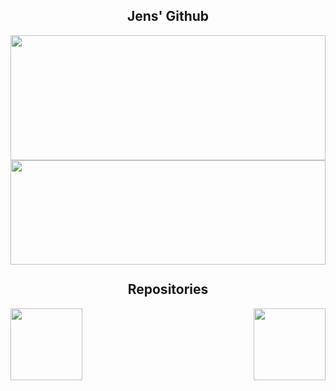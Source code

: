 <h2 align="center">Jens' Github</h2>

<a href="https://github.com/JensdeVlaming"> <img width="100%" height="200" src="https://github-readme-stats.vercel.app/api?username=jensdevlaming&count_private=true&show_icons=true&theme=dark"></a>
<a href="https://github.com/jensdevlaming"> <img width="100%" height="167" align="left" src="https://github-readme-stats.vercel.app/api/top-langs/?username=jensdevlaming&theme=dark&layout=compact"></a>

<br><br>
<br><br>
<br><br>
<br><br>
<hr>

<h2 align="center">Repositories</h2>

<p width="100%" align="center">
  
  <a align="center" href="https://github.com/JensdeVlaming/Project-WhatsApp" title="Project-WhatsApp">
    <img align="left" height="115" src="https://github-readme-stats.vercel.app/api/pin/?username=JensdeVlaming&repo=Project-WhatsApp&theme=dark">
  </a>
  
  <a align="right" href="https://github.com/JensdeVlaming/tracking-pixel" title="tracking-pixel">
    <img align="right" height="115" src="https://github-readme-stats.vercel.app/api/pin/?username=JensdeVlaming&repo=tracking-pixel&theme=dark">
  </a>
  
</p>
<br><br>


<!--
**JensdeVlaming/JensdeVlaming** is a ✨ _special_ ✨ repository because its `README.md` (this file) appears on your GitHub profile.

Here are some ideas to get you started:

- 🔭 I’m currently working on ...
- 🌱 I’m currently learning ...
- 👯 I’m looking to collaborate on ...
- 🤔 I’m looking for help with ...
- 💬 Ask me about ...
- 📫 How to reach me: ...
- 😄 Pronouns: ...
- ⚡ Fun fact: ...
-->
